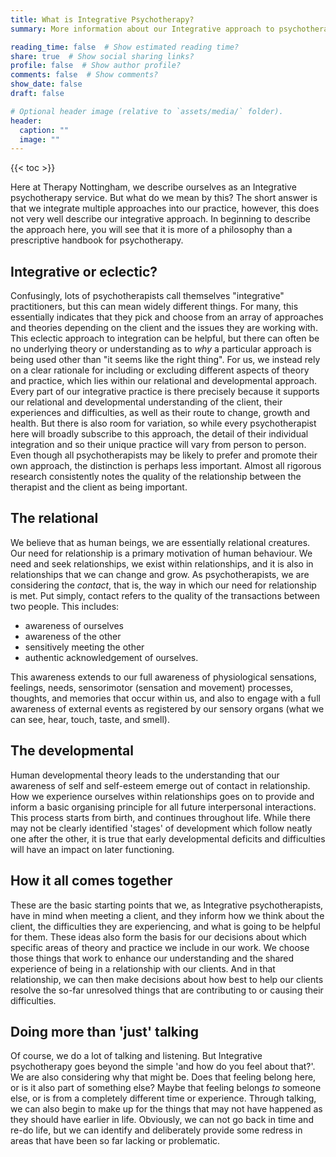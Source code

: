 ```yaml
---
title: What is Integrative Psychotherapy?
summary: More information about our Integrative approach to psychotherapy

reading_time: false  # Show estimated reading time?
share: true  # Show social sharing links?
profile: false  # Show author profile?
comments: false  # Show comments?
show_date: false
draft: false

# Optional header image (relative to `assets/media/` folder).
header:
  caption: ""
  image: ""
---
```


{{< toc >}}

Here at Therapy Nottingham, we describe ourselves as an Integrative psychotherapy service.  But what do we mean by this?  The short answer is that we integrate multiple approaches into our practice, however, this does not very well describe our integrative approach.  In beginning to describe the approach here, you will see that it is more of a philosophy than a prescriptive handbook for psychotherapy.

## Integrative or eclectic?
Confusingly, lots of psychotherapists call themselves "integrative" practitioners, but this can mean widely different things.  For many, this essentially indicates that they pick and choose from an array of approaches and theories depending on the client and the issues they are working with.  This eclectic approach to integration can be helpful, but there can often be no underlying theory or understanding as to _why_ a particular approach is being used other than "it seems like the right thing".
For us, we instead rely on a clear rationale for including or excluding different aspects of theory and practice, which lies within our relational and developmental approach.  Every part of our integrative practice is there precisely because it supports our relational and developmental understanding of the client, their experiences and difficulties, as well as their route to change, growth and health.  But there is also room for variation, so while every psychotherapist here will broadly subscribe to this approach, the detail of their individual integration and so their unique practice will vary from person to person.
Even though all psychotherapists may be likely to prefer and promote their own approach, the distinction is perhaps less important.  Almost all rigorous research consistently notes the quality of the relationship between the therapist and the client as being important.

## The relational
We believe that as human beings, we are essentially relational creatures.  Our need for relationship is a primary motivation of human behaviour. We need and seek relationships, we exist within relationships, and it is also in relationships that we can change and grow.
As psychotherapists, we are considering the _contact_, that is, the way in which our need for relationship is met.  Put simply, contact refers to the quality of the transactions between two people.  This includes:
- awareness of ourselves
- awareness of the other
- sensitively meeting the other
- authentic acknowledgement of ourselves.

This awareness extends to our full awareness of physiological sensations, feelings, needs, sensorimotor (sensation and movement) processes, thoughts, and memories that occur within us, and also to engage with a full awareness of external events as registered by our sensory organs (what we can see, hear, touch, taste, and smell).

## The developmental
Human developmental theory leads to the understanding that our awareness of self and self-esteem emerge out of contact in relationship.  How we experience ourselves within relationships goes on to provide and inform a basic organising principle for all future interpersonal interactions.  This process starts from birth, and continues throughout life.  While there may not be clearly identified 'stages' of development which follow neatly one after the other, it is true that early developmental deficits and difficulties will have an impact on later functioning.

## How it all comes together
These are the basic starting points that we, as Integrative psychotherapists, have in mind when meeting a client, and they inform how we think about the client, the difficulties they are experiencing, and what is going to be helpful for them.  These ideas also form the basis for our decisions about which specific areas of theory and practice we include in our work.  We choose those things that work to enhance our understanding and the shared experience of being in a relationship with our clients. And in that relationship, we can then make decisions about how best to help our clients resolve the so-far unresolved things that are contributing to or causing their difficulties.

## Doing more than 'just' talking
Of course, we do a lot of talking and listening.  But Integrative psychotherapy goes beyond the simple 'and how do you feel about that?'.  We are also considering why that might be.  Does that feeling belong here, or is it also part of something else?  Maybe that feeling belongs _to_ someone else, or is from a completely different time or experience.
Through talking, we can also begin to make up for the things that may not have happened as they should have earlier in life.  Obviously, we can not go back in time and re-do life, but we can identify and deliberately provide some redress in areas that have been so far lacking or problematic.